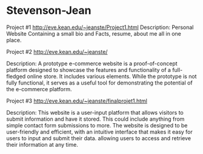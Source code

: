 # Stevenson-Jean

Project #1
http://eve.kean.edu/~jeanste/Project1.html
Description: Personal Website Containing a small bio and Facts, resume, about me all in one place.

Project #2
http://eve.kean.edu/~jeanste/

Description: A prototype e-commerce website is a proof-of-concept platform designed to showcase the features and functionality of a full-fledged online store. It includes various elements. While the prototype is not fully functional, it serves as a useful tool for demonstrating the potential of the e-commerce platform.

Project #3
http://eve.kean.edu/~jeanste/finalprojet1.html

Description: This website is a user-input platform that allows visitors to submit information and have it stored. This could include anything from simple contact form submissions to more. The website is designed to be user-friendly and efficient, with an intuitive interface that makes it easy for users to input and submit their data. allowing users to access and retrieve their information at any time.

